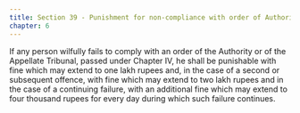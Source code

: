 ```yaml
---
title: Section 39 - Punishment for non-compliance with order of Authority or Appellate Tribunal
chapter: 6
---
```


If any person wilfully fails to comply with an order of the Authority or of the Appellate Tribunal, passed under Chapter IV, he shall be punishable with fine which may extend to one lakh rupees and, in the case of a second or subsequent offence, with fine which may extend to two lakh rupees and in the case of a continuing failure, with an additional fine which may extend to four thousand rupees for every day during which such failure continues.


